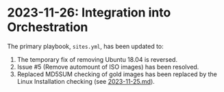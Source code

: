 # 2023-11-26: Integration into Orchestration

The primary playbook, `sites.yml`, has been updated to:

1. The temporary fix of removing Ubuntu 18.04 is reversed.
1. Issue #5 (Remove automount of ISO images) has been resolved.
1. Replaced MD5SUM checking of gold images has been replaced by the Linux Installation checking (see [2023-11-25.md](2023-11-25.md)).
